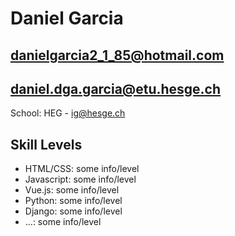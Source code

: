 # Daniel Garcia

## danielgarcia2_1_85@hotmail.com
## daniel.dga.garcia@etu.hesge.ch

School: HEG - ig@hesge.ch

## Skill Levels
- HTML/CSS: some info/level
- Javascript: some info/level
- Vue.js: some info/level
- Python: some info/level
- Django: some info/level
- ...: some info/level